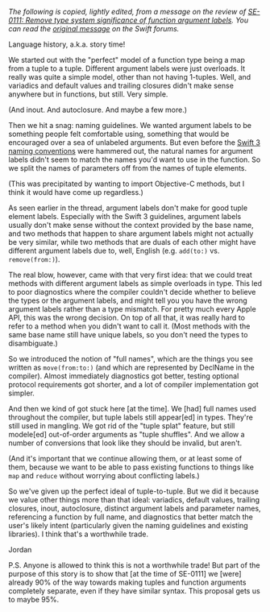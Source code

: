_The following is copied, lightly edited, from a message on the review of [SE-0111: Remove type system significance of function argument labels][SE-0111]. You can read the [original message][] on the Swift forums._

Language history, a.k.a. story time!

We started out with the "perfect" model of a function type being a map from a tuple to a tuple. Different argument labels were just overloads. It really was quite a simple model, other than not having 1-tuples. Well, and variadics and default values and trailing closures didn't make sense anywhere but in functions, but still. Very simple.

(And inout. And autoclosure. And maybe a few more.)

Then we hit a snag: naming guidelines. We wanted argument labels to be something people felt comfortable using, something that would be encouraged over a sea of unlabeled arguments. But even before the [Swift 3 naming conventions][] were hammered out, the natural names for argument labels didn't seem to match the names you'd want to use in the function. So we split the names of parameters off from the names of tuple elements.

(This was precipitated by wanting to import Objective-C methods, but I think it would have come up regardless.)

As seen earlier in the thread, argument labels don't make for good tuple element labels. Especially with the Swift 3 guidelines, argument labels usually don't make sense without the context provided by the base name, and two methods that happen to share argument labels might not actually be very similar, while two methods that are duals of each other might have different argument labels due to, well, English (e.g. `add(to:)` vs. `remove(from:)`).

The real blow, however, came with that very first idea: that we could treat methods with different argument labels as simple overloads in type. This led to poor diagnostics where the compiler couldn't decide whether to believe the types or the argument labels, and might tell you you have the wrong argument labels rather than a type mismatch. For pretty much every Apple API, this was the wrong decision. On top of all that, it was really hard to refer to a method when you didn't want to call it. (Most methods with the same base name still have unique labels, so you don't need the types to disambiguate.)

So we introduced the notion of "full names", which are the things you see written as `move(from:to:)` (and which are represented by DeclName in the compiler). Almost immediately diagnostics got better, testing optional protocol requirements got shorter, and a lot of compiler implementation got simpler.

And then we kind of got stuck here [at the time]. We [had] full names used throughout the compiler, but tuple labels still appear[ed] in types. They're still used in mangling. We got rid of the "tuple splat" feature, but still modele[ed] out-of-order arguments as "tuple shuffles". And we allow a number of conversions that look like they should be invalid, but aren't.

(And it's important that we continue allowing them, or at least some of them, because we want to be able to pass existing functions to things like `map` and `reduce` without worrying about conflicting labels.)

So we've given up the perfect ideal of tuple-to-tuple. But we did it because we value other things more than that ideal: variadics, default values, trailing closures, inout, autoclosure, distinct argument labels and parameter names, referencing a function by full name, and diagnostics that better match the user's likely intent (particularly given the naming guidelines and existing libraries). I think that's a worthwhile trade.

Jordan

P.S. Anyone is allowed to think this is not a worthwhile trade! But part of the purpose of this story is to show that [at the time of SE-0111] we [were] already 90% of the way towards making tuples and function arguments completely separate, even if they have similar syntax. This proposal gets us to maybe 95%.

[SE-0111]: https://github.com/apple/swift-evolution/blob/main/proposals/0111-remove-arg-label-type-significance.md
[original message]: https://forums.swift.org/t/review-se-0111-remove-type-system-significance-of-function-argument-labels/3209/41
[Swift 3 naming conventions]: https://swift.org/documentation/api-design-guidelines

